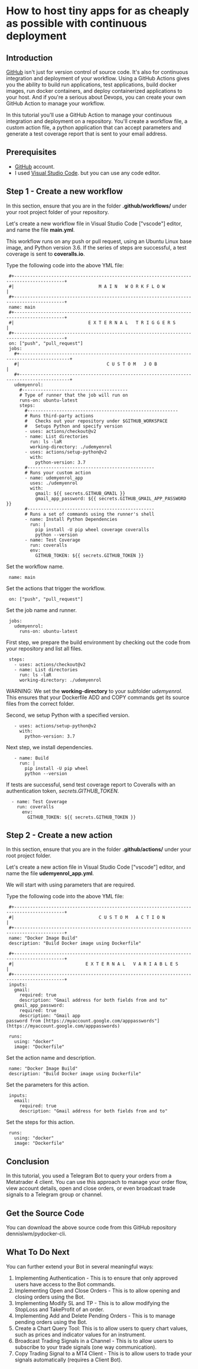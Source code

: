 # How to host tiny apps for as cheaply as possible with continuous deployment

## Introduction

[GitHub](https://github.com) isn't just for version control of source code. It's also for continuous integration and deployment of your workflow. Using a GitHub Actions gives you the ability to build run applications, test applications, build docker images, run docker containers, and deploy containerized applications to your host. And if you're a serious about Devops, you can create your own GitHub Action to manage your workflow.

In this tutorial you'll use a GitHub Action to manage your continuous integration and deployment on a repository. You'll create a workflow file, a custom action file, a python application that can accept parameters and generate a test coverage report that is sent to your email address.

## Prerequisites

* [GitHub](https://github.com) account.
* I used [Visual Studio Code](https://code.visualstudio.com/). but you can use any code editor.

## Step 1 - Create a new workflow

In this section, ensure that you are in the folder **.github/workflows/** under your root project folder of your repository.

Let's create a new workflow file in Visual Studio Code ["vscode"] editor, and name the file **main.yml**.

This workflow runs on any push or pull request, using an Ubuntu Linux base image, and Python version 3.6. If the series of steps are successful, a test coverage is sent to **coveralls.io**.

Type the following code into the above YML file:

     #+-----------------------------------------------------------------------------------------+
     #|                                M A I N   W O R K F L O W                                |
     #+-----------------------------------------------------------------------------------------+
     name: main
     #+-----------------------------------------------------------------------------------------+
     #|                            E X T E R N A L   T R I G G E R S                            |
     #+-----------------------------------------------------------------------------------------+
     on: ["push", "pull_request"]
     jobs:
       #+-----------------------------------------------------------------------------------------+
       #|                                 C U S T O M   J O B                                     |
       #+-----------------------------------------------------------------------------------------+
       udemyenrol:
         #----------------------------------------
         # Type of runner that the job will run on
         runs-on: ubuntu-latest
         steps:
           #---------------------------------------------------------
           # Runs third-party actions
           #   Checks out your repository under $GITHUB_WORKSPACE
           #   Setups Python and specify version
           - uses: actions/checkout@v2
           - name: List directories
             run: ls -laR
             working-directory: ./udemyenrol
           - uses: actions/setup-python@v2
             with:
               python-version: 3.7
           #------------------------------------------------
           # Runs your custom action
           - name: udemyenrol_app
             uses: ./udemyenrol
             with:
               gmail: ${{ secrets.GITHUB_GMAIL }}
               gmail_app_password: ${{ secrets.GITHUB_GMAIL_APP_PASSWORD }}
           #------------------------------------------------
           # Runs a set of commands using the runner's shell
           - name: Install Python Dependencies
             run: |
               pip install -U pip wheel coverage coveralls
               python --version
           - name: Test Coverage
             run: coveralls
             env:
               GITHUB_TOKEN: ${{ secrets.GITHUB_TOKEN }}

Set the workflow name.

     name: main

Set the actions that trigger the workflow.

     on: ["push", "pull_request"]

Set the job name and runner.

     jobs:
       udemyenrol:
         runs-on: ubuntu-latest

First step, we prepare the build environment by checking out the code from your repository and list all files.

     steps:
       - uses: actions/checkout@v2
       - name: List directories
         run: ls -laR
         working-directory: ./udemyenrol

WARNING: We set the **working-directory** to your subfolder *udemyenrol*. This ensures that your Dockerfile ADD and COPY commands get its source files from the correct folder.

Second, we setup Python with a specified version.

       - uses: actions/setup-python@v2
         with:
           python-version: 3.7

Next step, we install dependencies.

       - name: Build
         run: |
           pip install -U pip wheel
           python --version

If tests are successful, send test coverage report to Coveralls with an authentication token, *secrets.GITHUB_TOKEN*.

      - name: Test Coverage
        run: coveralls
          env:
            GITHUB_TOKEN: ${{ secrets.GITHUB_TOKEN }}

## Step 2 - Create a new action

In this section, ensure that you are in the folder **.github/actions/** under your root project folder.

Let's create a new action file in Visual Studio Code ["vscode"] editor, and name the file **udemyenrol_app.yml**.

We will start with using parameters that are required.

Type the following code into the above YML file:

     #+-----------------------------------------------------------------------------------------+
     #|                                C U S T O M   A C T I O N                                |
     #+-----------------------------------------------------------------------------------------+
     name: "Docker Image Build"
     description: "Build Docker image using Dockerfile"
     
     #+-----------------------------------------------------------------------------------------+
     #|                           E X T E R N A L   V A R I A B L E S                           |
     #+-----------------------------------------------------------------------------------------+
     inputs:
       gmail:
         required: true
         description: "Gmail address for both fields from and to"
       gmail_app_password:
         required: true
         description: "Gmail app password from [https://myaccount.google.com/apppasswords"](https://myaccount.google.com/apppasswords)
     
     runs:
       using: "docker"
       image: "Dockerfile"

Set the action name and description.

     name: "Docker Image Build"
     description: "Build Docker image using Dockerfile"

Set the parameters for this action.

     inputs:
       email:
         required: true
         description: "Gmail address for both fields from and to"

Set the steps for this action.

     runs:
       using: "docker"
       image: "Dockerfile"

## Conclusion

In this tutorial, you used a Telegram Bot to query your orders from a Metatrader 4 client. You can use this approach to manage your order flow, view account details, open and close orders, or even broadcast trade signals to a Telegram group or channel.

## Get the Source Code

You can download the above source code from this GitHub repository dennislwm/pydocker-cli.

## What To Do Next

You can further extend your Bot in several meaningful ways:

1. Implementing Authentication - This is to ensure that only approved users have access to the Bot commands.
1. Implementing Open and Close Orders - This is to allow opening and closing orders using the Bot.
1. Implementing Modify SL and TP - This is to allow modifying the StopLoss and TakeProfit of an order.
1. Implementing Add and Delete Pending Orders - This is to manage pending orders using the Bot.
1. Create a Chart Query Tool: This is to allow users to query chart values, such as prices and indicator values for an instrument.
1. Broadcast Trading Signals in a Channel - This is to allow users to subscribe to your trade signals (one way communication).
1. Copy Trading Signal to a MT4 Client - This is to allow users to trade your signals automatically (requires a Client Bot).
